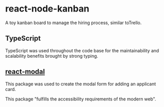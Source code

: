 # react-node-kanban
A toy ​kanban board​ to manage the hiring process, similar to ​Trello.

## TypeScript
TypeScript was used throughout the code base for the maintainability and scalability benefits brought by strong typing.

## [react-modal](http://reactcommunity.org/react-modal/)
This package was used to create the modal form for adding an applicant card.

This package "fulfills the accessibility requirements of the modern web".